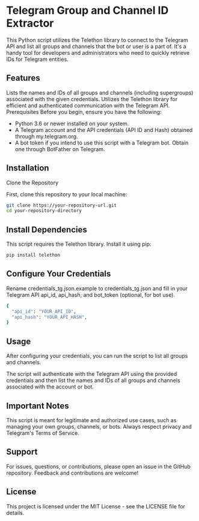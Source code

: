# Telegram Group and Channel ID Extractor

This Python script utilizes the Telethon library to connect to the Telegram API and list all groups and channels that the bot or user is a part of. It's a handy tool for developers and administrators who need to quickly retrieve IDs for Telegram entities.

## Features

Lists the names and IDs of all groups and channels (including supergroups) associated with the given credentials.
Utilizes the Telethon library for efficient and authenticated communication with the Telegram API.
Prerequisites
Before you begin, ensure you have the following:

- Python 3.6 or newer installed on your system.
- A Telegram account and the API credentials (API ID and Hash) obtained through my.telegram.org.
- A bot token if you intend to use this script with a Telegram bot. Obtain one through BotFather on Telegram.

## Installation

Clone the Repository

First, clone this repository to your local machine:

```bash
git clone https://your-repository-url.git
cd your-repository-directory
```

## Install Dependencies

This script requires the Telethon library. Install it using pip:

```bash
pip install telethon
```

## Configure Your Credentials

Rename credentials_tg.json.example to credentials_tg.json and fill in your Telegram API api_id, api_hash, and bot_token (optional, for bot use).

```bash
{
  "api_id": "YOUR_API_ID",
  "api_hash": "YOUR_API_HASH",
}
```

## Usage

After configuring your credentials, you can run the script to list all groups and channels.

The script will authenticate with the Telegram API using the provided credentials and then list the names and IDs of all groups and channels associated with the account or bot.

## Important Notes

This script is meant for legitimate and authorized use cases, such as managing your own groups, channels, or bots. Always respect privacy and Telegram's Terms of Service.

## Support

For issues, questions, or contributions, please open an issue in the GitHub repository.
Feedback and contributions are welcome!

## License

This project is licensed under the MIT License - see the LICENSE file for details.
